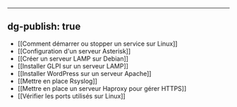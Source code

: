
---
dg-publish: true
---

- [[Comment démarrer ou stopper un service sur Linux]]
- [[Configuration d'un serveur Asterisk]]
- [[Créer un serveur LAMP sur Debian]]
- [[Installer GLPI sur un serveur LAMP]]
- [[Installer WordPress sur un serveur Apache]]
- [[Mettre en place Rsyslog]]
- [[Mettre en place un serveur Haproxy pour gérer HTTPS]]
- [[Vérifier les ports utilisés sur Linux]]
